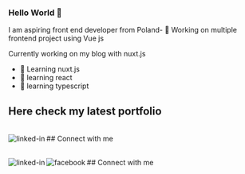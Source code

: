 ### Hello World 👋
I am aspiring front end developer from Poland- 🔭 Working on multiple frontend project using Vue js

Currently working on my blog with nuxt.js

- 🌱 Learning nuxt.js
- 🌱 learning react
- 🌱 learning typescript

## Here check my latest portfolio
<br>## Connect with me[<img align="left" alt="linked-in" src="https://img.shields.io/badge/My-Portfolio-red" />](https://reverent-panini-343037.netlify.app/index.html)

<br>## Connect with me[<img align="left" alt="linked-in" src="https://img.shields.io/badge/linkedin-%230077B5.svg?&style=for-the-badge&logo=linkedin&logoColor=white" />](https://www.linkedin.com/in/pawe%C5%82-chmielewski-472a781a6/)
 [<img align="left" alt="facebook" src="https://img.shields.io/badge/facebook-%231877F2.svg?&style=for-the-badge&logo=facebook&logoColor=white" />](https://www.facebook.com/grzegorz.pacek.79/)


